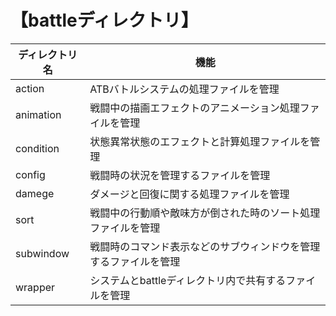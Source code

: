 # 【battleディレクトリ】

ディレクトリ名 | 機能
-|-
action | ATBバトルシステムの処理ファイルを管理
animation | 戦闘中の描画エフェクトのアニメーション処理ファイルを管理
condition | 状態異常状態のエフェクトと計算処理ファイルを管理
config | 戦闘時の状況を管理するファイルを管理
damege | ダメージと回復に関する処理ファイルを管理
sort | 戦闘中の行動順や敵味方が倒された時のソート処理ファイルを管理
subwindow | 戦闘時のコマンド表示などのサブウィンドウを管理するファイルを管理
wrapper | システムとbattleディレクトリ内で共有するファイルを管理
